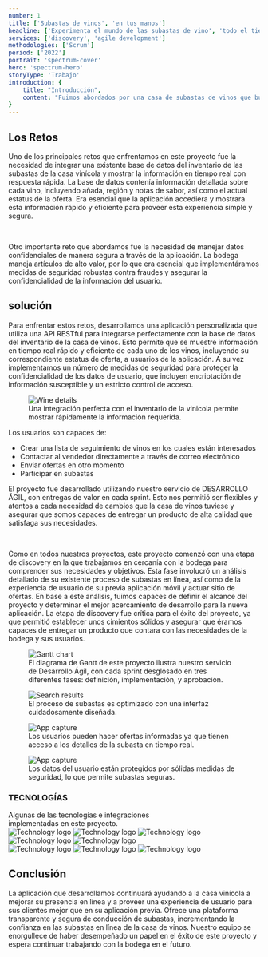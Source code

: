 ```yaml
---
number: 1
title: ['Subastas de vinos', 'en tus manos']
headline: ['Experimenta el mundo de las subastas de vino', 'todo el tiempo, en todo lugar.']
services: ['discovery', 'agile development']
methodologies: ['Scrum']
period: ['2022']
portrait: 'spectrum-cover'
hero: 'spectrum-hero'
storyType: 'Trabajo'
introduction: {
    title: "Introducción",
    content: "Fuimos abordados por una casa de subastas de vinos que buscaba mejorar su presencia en línea con el desarrollo de una aplicación móvil para sus subastas. La casa vinícola tenía una exitosa trayectoria como anfitrión de subastas en línea en su sitio web, por lo que reconoció el potencial de crecimiento que provee una aplicación móvil dedicada a sus usuarios. Una anterior aplicación móvil con la que ellos contaban estaba pobremente diseñada, lenta y proveía una pobre experiencia de usuario, llevando a una baja tasa de uso. La meta del proyecto fue crear una app que permitiera a los usuarios navegar y hacer una oferta en vinos desde sus celulares con una experiencia de usuario simple y segura."
}
---
```


<div>
    <h2>Los Retos</h2>
    <p>Uno de los principales retos que enfrentamos en este proyecto fue la necesidad de integrar una existente base de datos del inventario de las subastas de la casa vinícola y mostrar la información en tiempo real con respuesta rápida. La base de datos contenía información detallada sobre cada vino, incluyendo añada, región y notas de sabor, así como el actual estatus de la oferta. Era esencial que la aplicación accediera y mostrara esta información rápido y eficiente para proveer esta experiencia simple y segura.</p>
    <br/>
    <p>Otro importante reto que abordamos fue la necesidad de manejar datos confidenciales de manera segura a través de la aplicación. La bodega maneja artículos de alto valor, por lo que era esencial que implementáramos medidas de seguridad robustas contra fraudes y asegurar la confidencialidad de la información del usuario.</p>
</div>
<div>
    <h2>solución</h2>
    <p>Para enfrentar estos retos, desarrollamos una aplicación personalizada que utiliza una API RESTful para integrarse perfectamente con la base de datos del inventario de la casa de vinos. Esto permite que se muestre información en tiempo real rápido y eficiente de cada uno de los vinos, incluyendo su correspondiente estatus de oferta, a usuarios de la aplicación. A su vez implementamos un número de medidas de seguridad para proteger la confidencialidad de los datos de usuario, que incluyen encriptación de información susceptible y un estricto control de acceso.</p>
</div>
<div class="story_story__mainContent__solutionGrid__gf19L story_story__mainContent__2cGrid__aNFn8">
    <figure>
         <div class="story_story__mainContent__gifContainer__XPvMb">
            <img src="/work/wine-details.gif" alt="Wine details"/>
        </div>
        <figcaption class="story_story__mainContent__gridCaption__8kiY6 story_story__mainContent__caption__IQRnS">Una integración perfecta con el inventario de la vinicola permite mostrar rápidamente la información requerida.</figcaption>
    </figure>  
    <div>
        <span>Los usuarios son capaces de:</span>
        <ul>
        <li>Crear una lista de seguimiento de vinos en los cuales están interesados</li>
        <li>Contactar al vendedor directamente a través de correo electrónico</li>
        <li>Enviar ofertas en otro momento</li>
        <li>Participar en subastas</li>
        </ul>
    </div>    
</div>
<div>
    <p>El proyecto fue desarrollado utilizando nuestro servicio de DESARROLLO ÁGIL, con entregas de valor en cada sprint. Esto nos permitió ser flexibles y atentos a cada necesidad de cambios que la casa de vinos tuviese y asegurar que somos capaces de entregar un producto de alta calidad que satisfaga sus necesidades.</p>
    <br/>
    <p>Como en todos nuestros proyectos, este proyecto comenzó con una etapa de discovery en la que trabajamos en cercanía con la bodega para comprender sus necesidades y objetivos. Esta fase involucró un análisis detallado de su existente proceso de subastas en línea, así como de la experiencia de usuario de su previa aplicación móvil y actuar sitio de ofertas. En base a este análisis, fuimos capaces de definir el alcance del proyecto y determinar el mejor acercamiento de desarrollo para la nueva aplicación. La etapa de discovery fue crítica para el éxito del proyecto, ya que permitió establecer unos cimientos sólidos y asegurar que éramos capaces de entregar un producto que contara con las necesidades de la bodega y sus usuarios.</p>
</div>
<div class="story_story__mainContent__gantt__TErEp">
    <figure>
        <img src="/work/project-chart-es.jpg" alt="Gantt chart"/>
        <figcaption class="story_story__mainContent__caption__IQRnS">El diagrama de Gantt de este proyecto ilustra nuestro servicio de Desarrollo Ágil, con cada sprint desglosado en tres diferentes fases: definición, implementación, y aprobación.</figcaption>
    </figure>
</div>
<div>
    <figure>
        <div class="story_story__mainContent__gifContainer__XPvMb">
            <img src="/work/search-result.gif" alt="Search results"/>
        </div>
        <figcaption class="story_story__mainContent__caption__IQRnS">El proceso de subastas es optimizado con una interfaz cuidadosamente diseñada.</figcaption>
    </figure>    
</div>
<div class="story_story__mainContent__imagesGrid__NKnam story_story__mainContent__2cGrid__aNFn8">
    <figure>
        <img src="/work/store-spectrum.jpg" alt="App capture"/>
        <figcaption class="story_story__mainContent__gridCaption__8kiY6 story_story__mainContent__caption__IQRnS">Los usuarios pueden hacer ofertas informadas ya que tienen acceso a los detalles de la subasta en tiempo real.</figcaption>
    </figure>
    <figure>
        <img src="/work/cart-spectrum.jpg" alt="App capture"/>
        <figcaption class="story_story__mainContent__gridCaption__8kiY6 story_story__mainContent__caption__IQRnS">Los datos del usuario están protegidos por sólidas medidas de seguridad, lo que permite subastas seguras.</figcaption>
    </figure>
</div>
<div class="story_story__mainContent__technologies__v5XXm">
    <div>
        <h3>TECNOLOGÍAS</h3>
        <span>Algunas de las tecnologías e integraciones<br/>implementadas en este proyecto.</span>
    </div>   
    <div class="story_story__mainContent__technologies__images__6NSg5">
        <div>
            <img alt="Technology logo" src="/technologies/html.svg"/>
            <img alt="Technology logo" src="/technologies/css.svg"/>
            <img alt="Technology logo" src="/technologies/javascript.svg"/>
            <img alt="Technology logo" src="/technologies/vue.svg"/>
            <img alt="Technology logo" src="/technologies/sass.svg"/>
        </div>
        <div>
            <img alt="Technology logo" src="/technologies/chat.svg"/>
            <img alt="Technology logo" src="/technologies/cordova.png"/>
            <img alt="Technology logo" src="/technologies/nodejs.svg"/>
        </div>
    </div>     
</div>
<div>
    <h2>Conclusión</h2>
    <p>La aplicación que desarrollamos continuará ayudando a la casa vinícola a mejorar su presencia en línea y a proveer una experiencia de usuario para sus clientes mejor que en su aplicación previa. Ofrece una plataforma transparente y segura de conducción de subastas, incrementando la confianza en las subastas en línea de la casa de vinos. Nuestro equipo se enorgullece de haber desempeñado un papel en el éxito de este proyecto y espera continuar trabajando con la bodega en el futuro.</p>
</div>